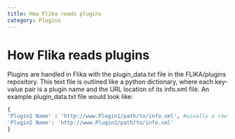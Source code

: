 ```yaml
---
title: How Flika reads plugins
category: Plugins
---
```

# How Flika reads plugins
Plugins are handled in Flika with the plugin_data.txt file in the FLIKA/plugins repository. This text file is outlined like a python dictionary, where each key-value pair is a plugin name and the URL location of its info.xml file.  An example plugin_data.txt file would look like:


```python
{
'Plugin1 Name' : 'http://www.Plugin1/path/to/info.xml', #usually a raw github url
'Plugin2 Name': 'http://www.Plugin2/path/to/info.xml'
}
```
